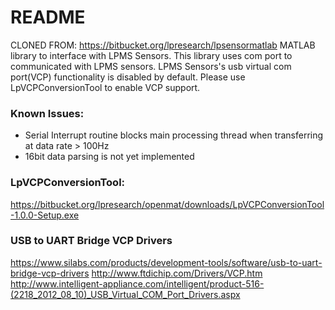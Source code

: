 # README #
CLONED FROM: https://bitbucket.org/lpresearch/lpsensormatlab
MATLAB library to interface with LPMS Sensors. This library uses com port to communicated with LPMS sensors. LPMS Sensors's usb virtual com port(VCP) functionality is disabled by default. Please use LpVCPConversionTool to enable VCP support.

### Known Issues:
- Serial Interrupt routine blocks main processing thread when transferring at data rate > 100Hz 
- 16bit data parsing is not yet implemented

### LpVCPConversionTool:
https://bitbucket.org/lpresearch/openmat/downloads/LpVCPConversionTool-1.0.0-Setup.exe

### USB to UART Bridge VCP Drivers
https://www.silabs.com/products/development-tools/software/usb-to-uart-bridge-vcp-drivers
http://www.ftdichip.com/Drivers/VCP.htm
http://www.intelligent-appliance.com/intelligent/product-516-(2218_2012_08_10)_USB_Virtual_COM_Port_Drivers.aspx

